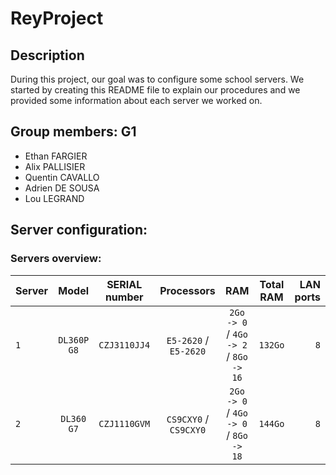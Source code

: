 # ReyProject

## Description

During this project, our goal was to configure some school servers. We started by creating this README file to explain our procedures and we provided some information about each server we worked on.

## Group members: G1

- Ethan FARGIER
- Alix PALLISIER
- Quentin CAVALLO
- Adrien DE SOUSA
- Lou LEGRAND

## Server configuration:

### Servers overview:

| Server |    Model    | SERIAL number |      Processors       |                  RAM                  | Total RAM | LAN ports |
| ------ | :---------: | :-----------: | :-------------------: | :-----------------------------------: | :-------: | --------: |
| `1`    | `DL360P G8` | `CZJ3110JJ4`  | `E5-2620` / `E5-2620` | `2Go -> 0` / `4Go -> 2` / `8Go -> 16` |  `132Go`  |       `8` |
| `2`    | `DL360 G7`  | `CZJ1110GVM`  | `CS9CXY0` / `CS9CXY0` | `2Go -> 0` / `4Go -> 0` / `8Go -> 18` |  `144Go`  |       `8` |
